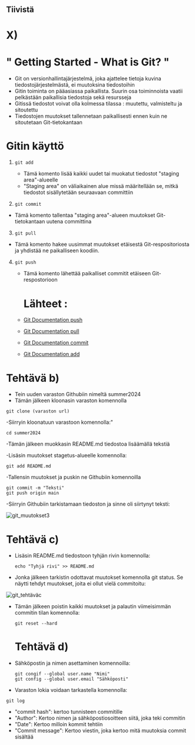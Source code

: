 ## Tiivistä

# X) 

# " Getting Started - What is Git? "

-  Git on versionhallintajärjestelmä, joka ajattelee tietoja kuvina tiedostojärjestelmästä, ei muutoksina tiedostoihin
- Gitin toiminta on pääasiassa paikallista. Suurin osa toiminnoista vaatii pelkästään paikallisia tiedostoja sekä resursseja
- Gitissä tiedostot voivat olla kolmessa tilassa : muutettu, valmisteltu ja sitoutettu
- Tiedostojen muutokset tallennetaan paikallisesti ennen kuin ne sitoutetaan Git-tietokantaan


 # Gitin käyttö

1. ```
   git add
   ```
   

   - Tämä komento lisää kaikki uudet tai muokatut tiedostot "staging area"-alueelle
   - "Staging area" on väliaikainen alue missä määritellään se, mitkä tiedostot sisällytetään seuraavaan committiin


2. ```
   git commit
   ```

   

 - Tämä komento tallentaa "staging area"-alueen muutokset Git-tietokantaan uutena committina



3. ```
   git pull
   ```
- Tämä komento hakee uusimmat muutokset etäisestä Git-respositoriosta ja yhdistää ne paikalliseen koodiin.

4. ```
   git push
   ```
   - Tämä komento lähettää paikalliset commitit etäiseen Git-respostorioon
  

     # Lähteet :
    - [Git Documentation push](https://git-scm.com/docs/git-push)
     
    - [Git Documentation pull](https://git-scm.com/docs/git-pull)
     
    - [Git Documentation commit](https://git-scm.com/docs/git-commit)
     
   -  [Git Documentation add](https://git-scm.com/docs/git-add)
  
# Tehtävä b)

- Tein uuden varaston Githubiin nimeltä summer2024
-  Tämän jälkeen kloonasin varaston komennolla
  ```
git clone (varaston url)
```

-Siirryin kloonatuun varastoon komennolla:"
```
cd summer2024
```

-Tämän jälkeen muokkasin README.md tiedostoa lisäämällä tekstiä

-Lisäsin muutokset stagetus-alueelle komennolla:

```
git add README.md
```

-Tallensin muutokset ja puskin ne Githubiin komennoilla

```
git commit -m "Teksti"
git push origin main
```

-Siirryin Githubiin tarkistamaan tiedoston ja sinne oli siirtynyt teksti:

![git_muutokset3](https://github.com/Saimas1/Palvelinten-hallinta/assets/165194309/13302658-3bd5-424b-a117-d007087f0f45)

# Tehtävä c)

- Lisäsin README.md tiedostoon tyhjän rivin komennolla:
  ```
  echo "Tyhjä rivi" >> README.md
  ```

- Jonka jälkeen tarkistin odottavat muutokset komennolla git status. Se näytti tehdyt muutokset, joita ei ollut vielä commitoitu:

![git_tehtäväc](https://github.com/Saimas1/Palvelinten-hallinta/assets/165194309/8eb130ef-cb02-4dea-adbf-33a55c3b04fc)

- Tämän jälkeen poistin kaikki muutokset ja palautin viimeisimmän commitin tilan komennolla:
  ```
  git reset --hard
  
  ```
  # Tehtävä d)

- Sähköpostin ja nimen asettaminen komennoilla:
  ```
  git congif --global user.name "Nimi"
  git config --global user.email "Sähköposti"
  ```

-  Varaston lokia voidaan tarkastella komennolla:
```
git log
```

- "commit hash": kertoo tunnisteen commitille
- "Author": Kertoo nimen ja sähköpostiosoitteen siitä, joka teki commitin
- "Date": Kertoo milloin kommit tehtiin
- "Commit message": Kertoo viestin, joka kertoo mitä muutoksia commit sisältää

  
